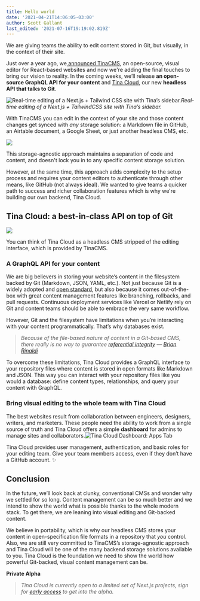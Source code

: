 ```yaml
---
title: Hello world
date: '2021-04-21T14:06:05-03:00'
author: Scott Gallant
last_edited: '2021-07-16T19:19:02.819Z'
---
```


We are giving teams the ability to edit content stored in Git, but visually, in the context of their site.

Just over a year ago, we[ announced TinaCMS](https://www.youtube.com/watch?v=iPDCmbaEF0Y), an open-source, visual editor for React-based websites and now we're adding the final touches to bring our vision to reality. In the coming weeks, we’ll release **an open-source GraphQL API for your content** and [Tina Cloud](https://tinacms-site-next-h8iuc79pe-tinacms.vercel.app/blog/tina-cloud-a-headless-cms-backed-by-git/), our new **headless API that talks to Git**.

![Real-time editing of a Next.js + Tailwind CSS site with Tina’s sidebar.](https://res.cloudinary.com/forestry-demo/image/upload/v1619023278/tina-cms-visual-editing.gif 'Real-time editing of a Next.js + Tailwind CSS site with Tina’s sidebar.')_Real-time editing of a Next.js + TailwindCSS site with Tina’s sidebar._

With TinaCMS you can edit in the context of your site and those content changes get synced with *any* storage solution: a Markdown file in GitHub, an Airtable document, a Google Sheet, or just another headless CMS, etc.

![](/img/blog/Before.png)

This storage-agnostic approach maintains a separation of code and content, and doesn't lock you in to any specific content storage solution.

However, at the same time, this approach adds complexity to the setup process and requires your content editors to authenticate through other means, like GitHub (not always ideal). We wanted to give teams a quicker path to success and richer collaboration features which is why we're building our own backend, Tina Cloud.

## Tina Cloud: a best-in-class API on top of Git

![](/img/blog/After.png)

You can think of Tina Cloud as a headless CMS stripped of the editing interface, which is provided by TinaCMS.

### A GraphQL API for your content

We are big believers in storing your website’s content in the filesystem backed by Git (Markdown, JSON, YAML, etc.). Not just because Git is a widely adopted and [open standard](https://github.com/git/git), but also because it comes out-of-the-box with great content management features like branching, rollbacks, and pull requests. Continuous deployment services like Vercel or Netlify rely on Git and content teams should be able to embrace the very same workflow.

However, Git and the filesystem have limitations when you’re interacting with your content programmatically. That’s why databases exist.

> _Because of the file-based nature of content in a Git-based CMS, there really is no way to guarantee [referential integrity](https://en.wikipedia.org/wiki/Referential_integrity) — [Brian Rinaldi](https://www.stackbit.com/blog/git-based-cms-relationships/)_

To overcome these limitations, Tina Cloud provides a GraphQL interface to your repository files where content is stored in open formats like Markdown and JSON. This way you can interact with your repository files like you would a database: define content types, relationships, and query your content with GraphQL.

### Bring visual editing to the whole team with Tina Cloud

The best websites result from collaboration between engineers, designers, writers, and marketers. These people need the ability to work from a single source of truth and Tina Cloud offers a simple **dashboard** for admins to manage sites and collaborators.![Tina Cloud Dashboard: Apps Tab](/img/blog/tina-cloud-dashboard.png 'Tina Cloud Dashboard: Apps Tab')

Tina Cloud provides user management, authentication, and basic roles for your editing team. Give your team members access, even if they don’t have a GitHub account. ✨

## Conclusion

In the future, we’ll look back at clunky, conventional CMSs and wonder why we settled for so long. Content management can be so much better and we intend to show the world what is possible thanks to the whole modern stack. To get there, we are leaning into visual editing and Git-backed content.

We believe in portability, which is why our headless CMS stores your content in open-specification file formats in a repository that _you_ control. Also, we are still very committed to TinaCMS’s storage-agnostic approach and Tina Cloud will be one of the many backend storage solutions available to you.
Tina Cloud is the foundation we need to show the world how powerful Git-backed, visual content management can be.

**Private Alpha**

> _Tina Cloud is currently open to a limited set of Next.js projects, sign for [early access](https://tina.io/cloud/) to get into the alpha._

